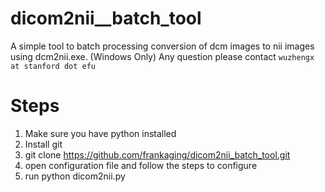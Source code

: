 # dicom2nii__batch_tool
A simple tool to batch processing conversion of dcm images to nii images using dcm2nii.exe. (Windows Only)
Any question please contact ```wuzhengx at stanford dot efu```
# Steps
1. Make sure you have python installed
2. Install git
3. git clone https://github.com/frankaging/dicom2nii_batch_tool.git
4. open configuration file and follow the steps to configure
5. run python dicom2nii.py